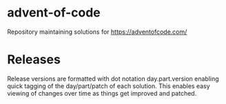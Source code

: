 # advent-of-code
Repository maintaining solutions for https://adventofcode.com/

# Releases
Release versions are formatted with dot notation day.part.version enabling quick tagging of the day/part/patch of each solution. This enables easy viewing of changes over time as things get improved and patched.
